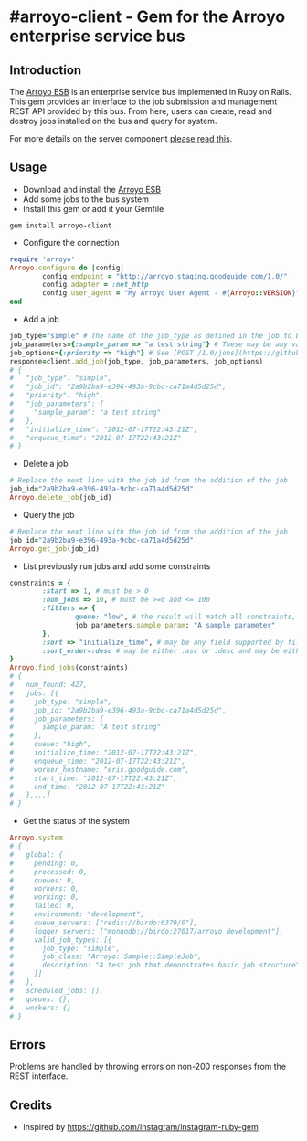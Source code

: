 #arroyo-client - Gem for the Arroyo enterprise service bus
======

## Introduction
The [Arroyo ESB](http://github.com/GoodGuide/arroyo) is an enterprise service bus implemented in Ruby on Rails. This gem provides an interface to the job submission and management REST API provided by this bus. From here, users can create, read and destroy jobs installed on the bus and query for system.

For more details on the server component [please read this](http://github.com/GoodGuide/arroyo).

## Usage
* Download and install the [Arroyo ESB](http://github.com/GoodGuide/arroyo)
* Add some jobs to the bus system
* Install this gem or add it your Gemfile
```
gem install arroyo-client
```

* Configure the connection
```ruby
require 'arroyo'
Arroyo.configure do |config|
        config.endpoint = "http://arroyo.staging.goodguide.com/1.0/"     # Required
        config.adapter = :net_http                                       # Optional
        config.user_agent = "My Arroyo User Agent - #{Arroyo::VERSION}"  # Optional
end
```

* Add a job
```ruby
job_type="simple" # The name of the job_type as defined in the job to be executed on the ESB
job_parameters={:sample_param => "a test string"} # These may be any values that can be encoded into JSON via to_json
job_options={:priority => "high"} # See [POST /1.0/jobs](https://github.com/GoodGuide/arroyo#use-rest-interface-to-create-new-jobs-and-query-existing-or-completed-jobs) 
response=client.add_job(job_type, job_parameters, job_options)
# {
#   "job_type": "simple",
#   "job_id": "2a9b2ba9-e396-493a-9cbc-ca71a4d5d25d",
#   "priority": "high",
#   "job_parameters": {
#     "sample_param": "a test string"
#   },
#   "initialize_time": "2012-07-17T22:43:21Z",
#   "enqueue_time": "2012-07-17T22:43:21Z"
# }
```

* Delete a job
```ruby
# Replace the next line with the job id from the addition of the job
job_id="2a9b2ba9-e396-493a-9cbc-ca71a4d5d25d"
Arroyo.delete_job(job_id)
```

* Query the job
```ruby
# Replace the next line with the job id from the addition of the job
job_id="2a9b2ba9-e396-493a-9cbc-ca71a4d5d25d"
Arroyo.get_job(job_id)
```

* List previously run jobs and add some constraints
```ruby
constraints = {
        :start => 1, # must be > 0
        :num_jobs => 10, # must be >=0 and <= 100
        :filters => {
                queue: "low", # the result will match all constraints, fields to query are [here](https://github.com/GoodGuide/arroyo#internal-message-format) 
                job_parameters.sample_param: "A sample parameter"
        },  
        :sort => "initialize_time", # may be any field supported by filters and may be either a string or symbol
        :sort_order=:desc # may be either :asc or :desc and may be either a string or symbol
}
Arroyo.find_jobs(constraints)
# {
#   num_found: 427,
#   jobs: [{
#     job_type: "simple",
#     job_id: "2a9b2ba9-e396-493a-9cbc-ca71a4d5d25d",
#     job_parameters: {
#       sample_param: "A test string"
#     },
#     queue: "high",
#     initialize_time: "2012-07-17T22:43:21Z",
#     enqueue_time: "2012-07-17T22:43:21Z",
#     worker_hostname: "eris.goodguide.com",
#     start_time: "2012-07-17T22:43:21Z",
#     end_time: "2012-07-17T22:43:21Z"
#   },...]
# }
```

* Get the status of the system
```ruby
Arroyo.system
# {
#   global: {
#     pending: 0,
#     processed: 0,
#     queues: 0,
#     workers: 0,
#     working: 0,
#     failed: 0,
#     environment: "development",
#     queue_servers: ["redis://birdo:6379/0"],
#     logger_servers: ["mongodb://birdo:27017/arroyo_development"],
#     valid_job_types: [{
#       job_type: "simple",
#       job_class: "Arroyo::Sample::SimpleJob",
#       description: "A test job that demonstrates basic job structure"
#     }]
#   },
#   scheduled_jobs: [],
#   queues: {},
#   workers: {}
# }
```

## Errors
Problems are handled by throwing errors on non-200 responses from the REST interface.

## Credits
* Inspired by https://github.com/Instagram/instagram-ruby-gem